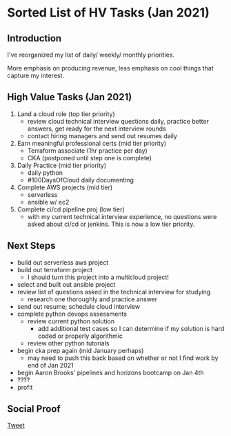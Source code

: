 
# Sorted List of HV Tasks (Jan 2021)

## Introduction

I've reorganized my list of daily/ weekly/ monthly priorities. 

More emphasis on producing revenue, less emphasis on cool things that capture my interest.

## High Value Tasks (Jan 2021)

1) Land a cloud role (top tier priority)
    - review cloud technical interview questions daily, practice better answers, get ready for the next interview rounds
    - contact hiring managers and send out resumes daily
2) Earn meaningful professional certs (mid tier priority)
    - Terraform associate (1hr practice per day)
    - CKA (postponed until step one is complete)
3) Daily Practice (mid tier priority)
    - daily python
    - #100DaysOfCloud daily documenting
4) Complete AWS projects (mid tier)
    - serverless
    - ansible w/ ec2
5) Complete ci/cd pipeline proj (low tier)
    - with my current technical interview experience, no questions were asked about ci/cd or jenkins. This is now a low tier priority.


## Next Steps

- build out serverless aws project
- build out terraform project
    - I should turn this project into a multicloud project!
- select and built out ansible project
- review list of questions asked in the technical interview for studying
    - research one thoroughly and practice answer
- send out resume; schedule cloud interview
- complete python devops assessments
    - review current python solution
        - add additional test cases so I can determine if my solution is hard coded or properly algorithmic
    - review other python tutorials
- begin cka prep again (mid January perhaps)
    - may need to push this back based on whether or not I find work by end of Jan 2021
- begin Aaron Brooks' pipelines and horizons bootcamp on Jan 4th
- ????
- profit

## Social Proof

[Tweet]()